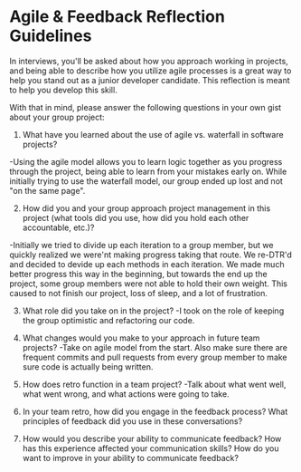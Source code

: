 # Agile & Feedback Reflection Guidelines
In interviews, you'll be asked about how you approach working in projects, and being able to describe how you utilize agile processes is a great way to help you stand out as a junior developer candidate. This reflection is meant to help you develop this skill.

With that in mind, please answer the following questions in your own gist about your group project:

1. What have you learned about the use of agile vs. waterfall in software projects? 

-Using the agile model allows you to learn logic together as you progress through the project, being able to learn from your mistakes early on. While initially trying to use the waterfall model, our group ended up lost and not "on the same page". 

2. How did you and your group approach project management in this project (what tools did you use, how did you hold each other accountable, etc.)?

-Initially we tried to divide up each iteration to a group member, but we quickly realized we were'nt making progress taking that route. We re-DTR'd and decided to devide up each methods in each iteration. We made much better progress this way in the beginning, but towards the end up the project, some group members were not able to hold their own weight. This caused to not finish our project, loss of sleep, and a lot of frustration. 

3. What role did you take on in the project? 
-I took on the role of keeping the group optimistic and refactoring our code.

4. What changes would you make to your approach in future team projects?
-Take on agile model from the start. Also make sure there are frequent commits and pull requests from every group member to make sure code is actually being written. 

5. How does retro function in a team project?
-Talk about what went well, what went wrong, and what actions were going to take.

6. In your team retro, how did you engage in the feedback process? What principles of feedback did you use in these conversations?

7. How would you describe your ability to communicate feedback? How has this experience affected your communication skills? How do you want to improve in your ability to communicate feedback?
